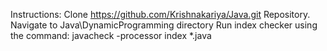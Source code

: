 Instructions:
	Clone https://github.com/Krishnakariya/Java.git Repository.
    Navigate to Java\DynamicProgramming directory
    Run index checker using the command: javacheck -processor index *.java